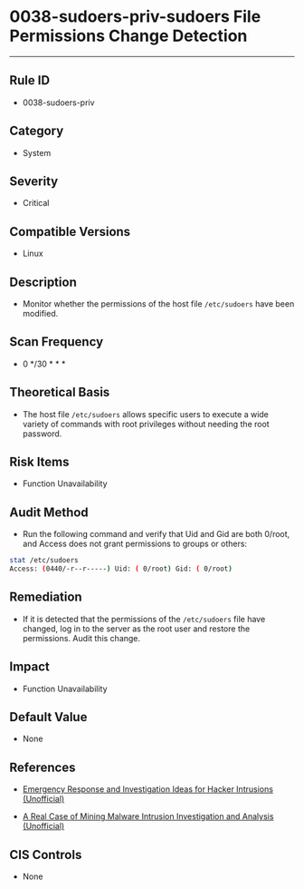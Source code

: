 # 0038-sudoers-priv-sudoers File Permissions Change Detection
---

## Rule ID

- 0038-sudoers-priv


## Category

- System


## Severity

- Critical


## Compatible Versions

- Linux


## Description

- Monitor whether the permissions of the host file `/etc/sudoers` have been modified.


## Scan Frequency

- 0 */30 * * *


## Theoretical Basis

- The host file `/etc/sudoers` allows specific users to execute a wide variety of commands with root privileges without needing the root password.


## Risk Items

- Function Unavailability


## Audit Method

- Run the following command and verify that Uid and Gid are both 0/root, and Access does not grant permissions to groups or others:

```bash
stat /etc/sudoers
Access: (0440/-r--r-----) Uid: ( 0/root) Gid: ( 0/root)
```


## Remediation

- If it is detected that the permissions of the `/etc/sudoers` file have changed, log in to the server as the root user and restore the permissions. Audit this change.


## Impact

- Function Unavailability


## Default Value

- None


## References

- [Emergency Response and Investigation Ideas for Hacker Intrusions (Unofficial)](https://www.sohu.com/a/236820450_99899618)

- [A Real Case of Mining Malware Intrusion Investigation and Analysis (Unofficial)](https://www.cnblogs.com/zsl-find/articles/11688640.html)


## CIS Controls

- None